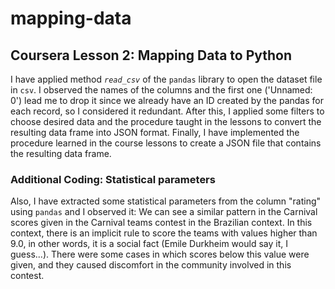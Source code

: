 # mapping-data
## Coursera Lesson 2: Mapping Data to Python

I have applied method *`read_csv`* of the `pandas` library to open the dataset file in `csv`. I observed the names of the columns and the first one ('Unnamed: 0') lead me to drop it since we already have an ID created by the pandas for each record, so I considered it redundant. After this, I applied some filters to choose desired data and the procedure taught in the lessons to convert the resulting data frame into JSON format. Finally, I have implemented the procedure learned in the course lessons to create a JSON file that contains the resulting data frame.

### Additional Coding: Statistical parameters
Also, I have extracted some statistical parameters from the column "rating" using `pandas` and I observed it: We can see a similar pattern in the Carnival scores given in the Carnival teams contest in the Brazilian context. In this context, there is an implicit rule to score the teams with values higher than 9.0, in other words, it is a social fact (Emile Durkheim would say it, I guess...). There were some cases in which scores below this value were given, and they caused discomfort in the community involved in this contest.
